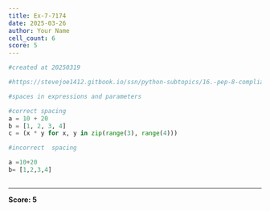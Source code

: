 ```yaml
---
title: Ex-7-7174
date: 2025-03-26
author: Your Name
cell_count: 6
score: 5
---
```


```python
#created at 20250319
```


```python
#https://stevejoe1412.gitbook.io/ssn/python-subtopics/16.-pep-8-compliance
```


```python
#spaces in expressions and parameters
```


```python
#correct spacing
a = 10 + 20
b = [1, 2, 3, 4]
c = (x * y for x, y in zip(range(3), range(4)))
```


```python
#incorrect  spacing 

a =10+20
b= [1,2,3,4]
```


```python

```


---
**Score: 5**